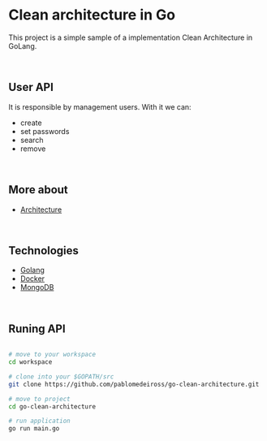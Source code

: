 # Clean architecture in Go
This project is a simple sample of a implementation Clean Architecture in GoLang.

<br/>

## User API
It is responsible by management users. With it we can:
<ul>
    <li>create</li>
    <li>set passwords</li>
    <li>search</li>
    <li>remove</li>
</ul>

<br/>

## More about

- [Architecture](architecture.md)
<!-- - [Tests](tests.md) -->
<!-- - [Resources](resources.md) -->

<br/>

## Technologies

- [Golang](https://golang.org/)
- [Docker](https://www.docker.com/)
- [MongoDB](https://www.mongodb.com/)

<br/>

## Runing API

```bash

# move to your workspace
cd workspace

# clone into your $GOPATH/src
git clone https://github.com/pablomedeiross/go-clean-architecture.git

# move to project 
cd go-clean-architecture

# run application
go run main.go 

```